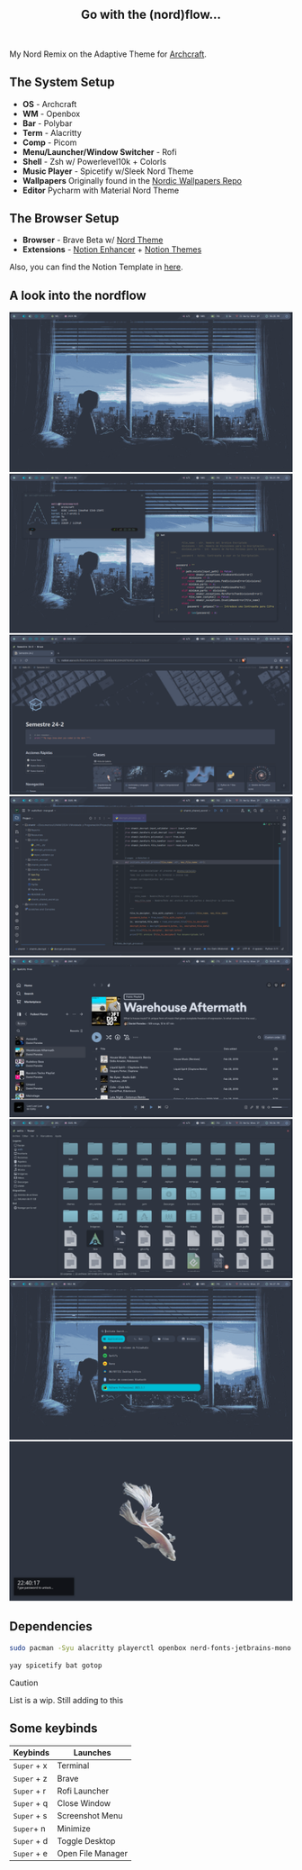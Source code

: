 <h2 align='center'>
 Go with the (nord)flow...
</h2>

<br>

My Nord Remix on the Adaptive Theme for [Archcraft](https://archcraft.io/). 

## The System Setup
- **OS** - Archcraft
- **WM** - Openbox
- **Bar** - Polybar
- **Term** - Alacritty
- **Comp** - Picom
- **Menu/Launcher/Window Switcher** - Rofi
- **Shell** - Zsh w/ Powerlevel10k + Colorls
- **Music Player** - Spicetify w/Sleek Nord Theme
- **Wallpapers** Originally found in the [Nordic Wallpapers Repo](https://github.com/linuxdotexe/nordic-wallpapers)
- **Editor** Pycharm with Material Nord Theme

## The Browser Setup

- **Browser** - Brave Beta w/ [Nord Theme](https://chromewebstore.google.com/detail/nord-theme/dhlnjfhjjbminbjbegeiijdakdkamjoi)
- **Extensions** - [Notion Enhancer](https://github.com/notion-enhancer/notion-enhancer) + [Notion Themes](https://github.com/notionblog/NotionThemes)

Also, you can find the Notion Template in [here](https://www.notion.so/es-la/templates/nordic-dashboard).

## A look into the nordflow

<img widht="300px" src="desktop.png">
<img widht="300px" src="fetch.png">
<img widht="300px" src="notion.png">
<img widht="300px" src="jetbrains.png">
<img widht="300px" src="spicetify.png">
<img widht="300px" src="thunar.png">
<img widht="300px" src="rofi.png">
<img widht="300px" src="locked.png">


## Dependencies

```sh
sudo pacman -Syu alacritty playerctl openbox nerd-fonts-jetbrains-mono ttf-jetbrains-mono brightnessctl networkmanager alsa-utils alsa-plugins alsa-firmware zsh betterlockscreen thunar vlc pfetch
```

```sh
yay spicetify bat gotop
```


> [!CAUTION]
> List is a wip. Still adding to this 


## Some keybinds

| Keybinds    | Launches |
| ----------- | -------- |
| `Super` + x     | Terminal |
| `Super` + z     | Brave |
| `Super` + r     | Rofi Launcher  |
| `Super` + q     | Close Window   |
| `Super` + s     | Screenshot Menu|
| `Super`+ n | Minimize |
| `Super` + d | Toggle Desktop |
| `Super` + e | Open File Manager   |
